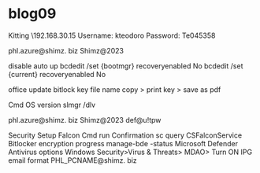 # blog09



Kitting
\\192.168.30.15
Username: kteodoro 
Password: Te045358

phl.azure@shimz. biz
Shimz@2023

disable auto up
bcdedit /set {bootmgr} recoveryenabled No
bcdedit /set {current} recoveryenabled No

office update
bitlock key file name copy > print key > save as pdf 

Cmd OS version
slmgr /dlv


phl.azure@shimz. biz
Shimz@2023
def@u!tpw


Security Setup
Falcon Cmd run Confirmation
sc query CSFalconService
Bitlocker encryption progress
manage-bde -status
Microsoft Defender Antivirus options
Windows Security>Virus & Threats> MDAO> Turn ON
IPG email format 
PHL_PCNAME@shimz. biz
